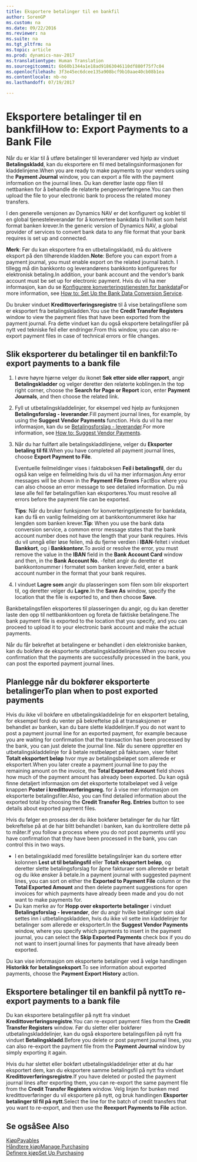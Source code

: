 ```yaml
---
title: Eksportere betalinger til en bankfil
author: SorenGP
ms.custom: na
ms.date: 09/22/2016
ms.reviewer: na
ms.suite: na
ms.tgt_pltfrm: na
ms.topic: article
ms.prod: dynamics-nav-2017
ms.translationtype: Human Translation
ms.sourcegitcommit: 6b60b1344a1e18ad91863046110df880f75f7c04
ms.openlocfilehash: 3f3e45ec6dcee135a908bcf9b10aae40cb08b1ea
ms.contentlocale: nb-no
ms.lasthandoff: 07/19/2017

---
```


# <a name="how-to-export-payments-to-a-bank-file"></a><span data-ttu-id="2180b-102">Eksportere betalinger til en bankfil</span><span class="sxs-lookup"><span data-stu-id="2180b-102">How to: Export Payments to a Bank File</span></span>
<span data-ttu-id="2180b-103">Når du er klar til å utføre betalinger til leverandører ved hjelp av vinduet **Betalingskladd**, kan du eksportere en fil med betalingsinformasjonen for kladdelinjene.</span><span class="sxs-lookup"><span data-stu-id="2180b-103">When you are ready to make payments to your vendors using the **Payment Journal** window, you can export a file with the payment information on the journal lines.</span></span> <span data-ttu-id="2180b-104">Du kan deretter laste opp filen til nettbanken for å behandle de relaterte pengeoverføringene.</span><span class="sxs-lookup"><span data-stu-id="2180b-104">You can then upload the file to your electronic bank to process the related money transfers.</span></span>

<span data-ttu-id="2180b-105">I den generelle versjonen av Dynamics NAV er det konfigurert og koblet til en global tjenesteleverandør for å konvertere bankdata til hvilket som helst format banken krever.</span><span class="sxs-lookup"><span data-stu-id="2180b-105">In the generic version of Dynamics NAV, a global provider of services to convert bank data to any file format that your bank requires is set up and connected.</span></span>

<span data-ttu-id="2180b-106">**Merk**: Før du kan eksportere fra en utbetalingskladd, må du aktivere eksport på den tilhørende kladden.</span><span class="sxs-lookup"><span data-stu-id="2180b-106">**Note**: Before you can export from a payment journal, you must enable export on the related journal batch.</span></span> <span data-ttu-id="2180b-107">I tillegg må din bankkonto og leverandørens bankkonto konfigureres for elektronisk betaling.</span><span class="sxs-lookup"><span data-stu-id="2180b-107">In addition, your bank account and the vendor’s bank account must be set up for electronic payment.</span></span> <span data-ttu-id="2180b-108">Hvis du vil ha mer informasjon, kan du se [Konfigurere konverteringstjenesten for bankdata](bank-how-setup-bank-data-conversion-service.md)</span><span class="sxs-lookup"><span data-stu-id="2180b-108">For more information, see [How to: Set Up the Bank Data Conversion Service](bank-how-setup-bank-data-conversion-service.md).</span></span>

<span data-ttu-id="2180b-109">Du bruker vinduet **Kredittoverføringsregistre** til å vise betalingsfilene som er eksportert fra betalingskladden.</span><span class="sxs-lookup"><span data-stu-id="2180b-109">You use the **Credit Transfer Registers** window to view the payment files that have been exported from the payment journal.</span></span> <span data-ttu-id="2180b-110">Fra dette vinduet kan du også eksportere betalingsfiler på nytt ved tekniske feil eller endringer.</span><span class="sxs-lookup"><span data-stu-id="2180b-110">From this window, you can also re-export payment files in case of technical errors or file changes.</span></span>

## <a name="to-export-payments-to-a-bank-file"></a><span data-ttu-id="2180b-111">Slik eksporterer du betalinger til en bankfil:</span><span class="sxs-lookup"><span data-stu-id="2180b-111">To export payments to a bank file</span></span>
1. <span data-ttu-id="2180b-112">I øvre høyre hjørne velger du ikonet **Søk etter side eller rapport**, angir **Betalingskladder** og velger deretter den relaterte koblingen.</span><span class="sxs-lookup"><span data-stu-id="2180b-112">In the top right corner, choose the **Search for Page or Report** icon, enter **Payment Journals**, and then choose the related link.</span></span>
2. <span data-ttu-id="2180b-113">Fyll ut utbetalingskladdelinjer, for eksempel ved hjelp av funksjonen **Betalingsforslag - leverandør**.</span><span class="sxs-lookup"><span data-stu-id="2180b-113">Fill payment journal lines, for example, by using the **Suggest Vendor Payments** function.</span></span> <span data-ttu-id="2180b-114">Hvis du vil ha mer informasjon, kan du se [Betalingsforslag - leverandør](payables-how-suggest-vendor-payments.md).</span><span class="sxs-lookup"><span data-stu-id="2180b-114">For more information, see [How to: Suggest Vendor Payments](payables-how-suggest-vendor-payments.md).</span></span>  
3. <span data-ttu-id="2180b-115">Når du har fullført alle betalingskladdlinjene, velger du **Eksporter betaling til fil**.</span><span class="sxs-lookup"><span data-stu-id="2180b-115">When you have completed all payment journal lines, choose **Export Payment to File**.</span></span>

    <span data-ttu-id="2180b-116">Eventuelle feilmeldinger vises i faktaboksen **Feil i betalingsfil**, der du også kan velge en feilmelding hvis du vil ha mer informasjon.</span><span class="sxs-lookup"><span data-stu-id="2180b-116">Any error messages will be shown in the **Payment File Errors** FactBox where you can also choose an error message to see detailed information.</span></span> <span data-ttu-id="2180b-117">Du må løse alle feil før betalingsfilen kan eksporteres.</span><span class="sxs-lookup"><span data-stu-id="2180b-117">You must resolve all errors before the payment file can be exported.</span></span>

    <span data-ttu-id="2180b-118">**Tips**: Når du bruker funksjonen for konverteringstjeneste for bankdata, kan du få en vanlig feilmelding om at bankkontonummeret ikke har lengden som banken krever.</span><span class="sxs-lookup"><span data-stu-id="2180b-118">**Tip**: When you use the bank data conversion service, a common error message states that the bank account number does not have the length that your bank requires.</span></span> <span data-ttu-id="2180b-119">Hvis du vil unngå eller løse feilen, må du fjerne verdien i **IBAN**-feltet i vinduet **Bankkort**, og i **Bankkontonr.**</span><span class="sxs-lookup"><span data-stu-id="2180b-119">To avoid or resolve the error, you must remove the value in the **IBAN** field in the **Bank Account Card** window and then, in the **Bank Account No.**</span></span> <span data-ttu-id="2180b-120">-feltet angir du deretter et bankkontonummer i formatet som banken krever.</span><span class="sxs-lookup"><span data-stu-id="2180b-120">field, enter a bank account number in the format that your bank requires.</span></span>
4. <span data-ttu-id="2180b-121">I vinduet **Lagre som** angir du plasseringen som filen som blir eksportert til, og deretter velger du **Lagre**.</span><span class="sxs-lookup"><span data-stu-id="2180b-121">In the **Save As** window, specify the location that the file is exported to, and then choose **Save**.</span></span>

<span data-ttu-id="2180b-122">Bankbetalingsfilen eksporteres til plasseringen du angir, og du kan deretter laste den opp til nettbankkontoen og foreta de faktiske betalingene.</span><span class="sxs-lookup"><span data-stu-id="2180b-122">The bank payment file is exported to the location that you specify, and you can proceed to upload it to your electronic bank account and make the actual payments.</span></span>

<span data-ttu-id="2180b-123">Når du får bekreftet at betalingene er behandlet i den elektroniske banken, kan du bokføre de eksporterte utbetalingskladdelinjene.</span><span class="sxs-lookup"><span data-stu-id="2180b-123">When you receive confirmation that the payments are successfully processed in the bank, you can post the exported payment journal lines.</span></span>

## <a name="to-plan-when-to-post-exported-payments"></a><span data-ttu-id="2180b-124">Planlegge når du bokfører eksporterte betalinger</span><span class="sxs-lookup"><span data-stu-id="2180b-124">To plan when to post exported payments</span></span>
<span data-ttu-id="2180b-125">Hvis du ikke vil bokføre en utbetalingskladdelinje for en eksportert betaling, for eksempel fordi du venter på bekreftelse på at transaksjonen er behandlet av banken, kan du bare slette kladdelinjen.</span><span class="sxs-lookup"><span data-stu-id="2180b-125">If you do not want to post a payment journal line for an exported payment, for example because you are waiting for confirmation that the transaction has been processed by the bank, you can just delete the journal line.</span></span> <span data-ttu-id="2180b-126">Når du senere oppretter en utbetalingskladdelinje for å betale restbeløpet på fakturaen, viser feltet **Totalt eksportert beløp** hvor mye av betalingsbeløpet som allerede er eksportert.</span><span class="sxs-lookup"><span data-stu-id="2180b-126">When you later create a payment journal line to pay the remaining amount on the invoice, the **Total Exported Amount** field shows how much of the payment amount has already been exported.</span></span> <span data-ttu-id="2180b-127">Du kan også finne detaljert informasjon om det eksporterte totalbeløpet ved å velge knappen **Poster i kredittoverføringsreg.** for å vise mer informasjon om eksporterte betalingsfiler.</span><span class="sxs-lookup"><span data-stu-id="2180b-127">Also, you can find detailed information about the exported total by choosing the **Credit Transfer Reg. Entries** button to see details about exported payment files.</span></span>

<span data-ttu-id="2180b-128">Hvis du følger en prosess der du ikke bokfører betalinger før du har fått bekreftelse på at de har blitt behandlet i banken, kan du kontrollere dette på to måter.</span><span class="sxs-lookup"><span data-stu-id="2180b-128">If you follow a process where you do not post payments until you have confirmation that they have been processed in the bank, you can control this in two ways.</span></span>

* <span data-ttu-id="2180b-129">I en betalingskladd med foreslåtte betalingslinjer kan du sortere etter kolonnen **Lest ut til betalingsfil** eller **Totalt eksportert beløp**, og deretter slette betalingsforslag for åpne fakturaer som allerede er betalt og du ikke ønsker å betale.</span><span class="sxs-lookup"><span data-stu-id="2180b-129">In a payment journal with suggested payment lines, you can sort on either the **Exported to Payment File** column or the **Total Exported Amount** and then delete payment suggestions for open invoices for which payments have already been made and you do not want to make payments for.</span></span>
* <span data-ttu-id="2180b-130">Du kan merke av for **Hopp over eksporterte betalinger** i vinduet **Betalingsforslag - leverandør**, der du angir hvilke betalinger som skal settes inn i utbetalingskladden, hvis du ikke vil sette inn kladdelinjer for betalinger som allerede er eksportert.</span><span class="sxs-lookup"><span data-stu-id="2180b-130">In the **Suggest Vendor Payments** window, where you specify which payments to insert in the payment journal, you can select the **Skip Exported Payments** check box if you do not want to insert journal lines for payments that have already been exported.</span></span>

<span data-ttu-id="2180b-131">Du kan vise informasjon om eksporterte betalinger ved å velge handlingen **Historikk for betalingseksport**.</span><span class="sxs-lookup"><span data-stu-id="2180b-131">To see information about exported payments, choose the **Payment Export History** action.</span></span>

## <a name="to-re-export-payments-to-a-bank-file"></a><span data-ttu-id="2180b-132">Eksportere betalinger til en bankfil på nytt</span><span class="sxs-lookup"><span data-stu-id="2180b-132">To re-export payments to a bank file</span></span>
<span data-ttu-id="2180b-133">Du kan eksportere betalingsfiler på nytt fra vinduet **Kredittoverføringsregistre**.</span><span class="sxs-lookup"><span data-stu-id="2180b-133">You can re-export payment files from the **Credit Transfer Registers** window.</span></span> <span data-ttu-id="2180b-134">Før du sletter eller bokfører utbetalingskladdelinjer, kan du også eksportere betalingsfilen på nytt fra vinduet **Betalingskladd**.</span><span class="sxs-lookup"><span data-stu-id="2180b-134">Before you delete or post payment journal lines, you can also re-export the payment file from the **Payment Journal** window by simply exporting it again.</span></span>

<span data-ttu-id="2180b-135">Hvis du har slettet eller bokført utbetalingskladdelinjer etter at du har eksportert dem, kan du eksportere samme betalingsfil på nytt fra vinduet **Kredittoverføringsregistre**.</span><span class="sxs-lookup"><span data-stu-id="2180b-135">If you have deleted or posted the payment journal lines after exporting them, you can re-export the same payment file from the **Credit Transfer Registers** window.</span></span> <span data-ttu-id="2180b-136">Velg linjen for bunken med kredittoverføringer du vil eksportere på nytt, og bruk handlingen **Eksporter betalinger til fil på nytt**.</span><span class="sxs-lookup"><span data-stu-id="2180b-136">Select the line for the batch of credit transfers that you want to re-export, and then use the **Reexport Payments to File** action.</span></span>

## <a name="see-also"></a><span data-ttu-id="2180b-137">Se også</span><span class="sxs-lookup"><span data-stu-id="2180b-137">See Also</span></span>
[<span data-ttu-id="2180b-138">Kjøp</span><span class="sxs-lookup"><span data-stu-id="2180b-138">Payables</span></span>](payables-manage-payables.md)  
[<span data-ttu-id="2180b-139">Håndtere kjøp</span><span class="sxs-lookup"><span data-stu-id="2180b-139">Manage Purchasing</span></span>](purchasing-manage-purchasing.md)  
[<span data-ttu-id="2180b-140">Definere kjøp</span><span class="sxs-lookup"><span data-stu-id="2180b-140">Set Up Purchasing</span></span>](purchasing-setup-purchasing.md)

